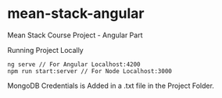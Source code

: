 # mean-stack-angular

Mean Stack Course Project - Angular Part

Running Project Locally

    ng serve // For Angular Localhost:4200
    npm run start:server // For Node Localhost:3000

MongoDB Credentials is Added in a .txt file in the Project Folder.
